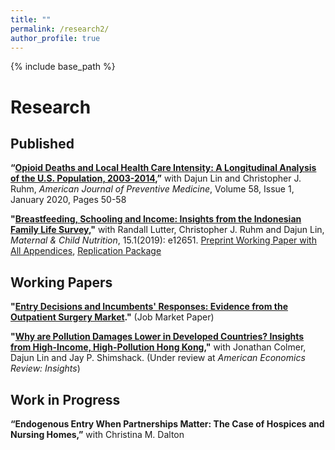 ```yaml
---
title: ""
permalink: /research2/
author_profile: true
---
```


{% include base_path %}

Research
===

## Published

**“[Opioid Deaths and Local Health Care Intensity: A Longitudinal Analysis of the U.S. Population, 2003-2014](https://www.ajpmonline.org/article/S0749-3797(19)30414-3/fulltext),”**  with Dajun Lin and Christopher J. Ruhm, *American Journal of Preventive Medicine*, Volume 58, Issue 1, January 2020, Pages 50-58

**"[Breastfeeding, Schooling and Income: Insights from the Indonesian Family Life Survey](https://onlinelibrary.wiley.com/doi/full/10.1111/mcn.12651),"**
with Randall Lutter, Christopher J. Ruhm and Dajun Lin, *Maternal & Child Nutrition*, 15.1(2019): e12651. [Preprint Working Paper with All Appendices](https://www.dropbox.com/s/vobvg4k5l4gr7bg/BF_Indonesia_Fin.pdf?dl=0), [Replication Package](https://www.dropbox.com/sh/v8fkgrjwvfdaoxa/AAAwFO3CCGAygl7tEIVpsfVDa?dl=0)

## Working Papers

**"[Entry Decisions and Incumbents' Responses: Evidence from the Outpatient Surgery Market](https://www.dropbox.com/s/ge4diw0075uc119/p_version.pdf?dl=0)."** (Job Market Paper)

**"[Why are Pollution Damages Lower in Developed Countries? Insights from High-Income, High-Pollution Hong Kong](https://www.dropbox.com/s/qey0h9df3cv5324/Hong_Kong_Pollution_Paper.pdf?dl=0),"** with Jonathan Colmer, Dajun Lin and Jay P. Shimshack. (Under review at *American Economics Review: Insights*)

## Work in Progress
**“Endogenous Entry When Partnerships Matter: The Case of Hospices and Nursing Homes,”** with Christina M. Dalton





